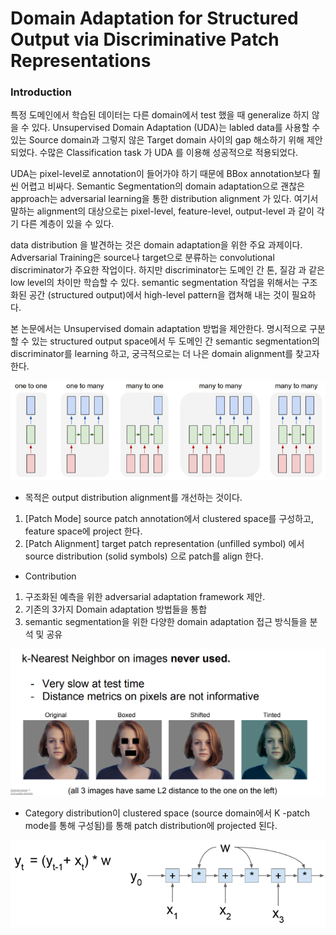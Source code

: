 # Domain Adaptation for Structured Output via Discriminative Patch Representations

### Introduction

특정 도메인에서 학습된 데이터는 다른 domain에서 test 했을 때 generalize 하지 않을 수 있다. Unsupervised Domain Adaptation \(UDA\)는 labled data를 사용할 수 있는 Source domain과 그렇지 않은 Target domain 사이의 gap 해소하기 위해 제안되었다. 수많은 Classification task 가 UDA 를 이용해 성공적으로 적용되었다. 

UDA는 pixel-level로 annotation이 들어가야 하기 때문에 BBox annotation보다 훨씬 어렵고 비싸다. Semantic Segmentation의 domain adaptation으로 괜찮은 approach는 adversarial learning을 통한 distribution alignment 가 있다. 여기서 말하는 alignment의 대상으로는 pixel-level, feature-level, output-level 과 같이 각기 다른 계층이 있을 수 있다.

data distribution 을 발견하는 것은 domain adaptation을 위한 주요 과제이다. Adversarial Training은 source나 target으로 분류하는 convolutional discriminator가 주요한 작업이다. 하지만 discriminator는 도메인 간 톤, 질감 과 같은 low level의 차이만 학습할 수 있다. semantic segmentation 작업을 위해서는 구조화된 공간 \(structured output\)에서 high-level pattern을 캡쳐해 내는 것이 필요하다. 

본 논문에서는 Unsupervised domain adaptation 방법을 제안한다.  명시적으로 구분할 수 있는 structured output space에서 두 도메인 간 semantic segmentation의 discriminator를 learning 하고, 궁극적으로는 더 나은 domain alignment를 찾고자 한다.

![](../.gitbook/assets/image%20%281%29.png)

* 목적은 output distribution alignment를 개선하는 것이다.

1. \[Patch Mode\] source patch annotation에서 clustered space를 구성하고, feature space에 project 한다.
2. \[Patch Alignment\] target patch representation \(unfilled symbol\) 에서 source distribution \(solid symbols\) 으로 patch를 align 한다.

* Contribution

1. 구조화된 예측을 위한 adversarial adaptation framework 제안. 
2. 기존의 3가지 Domain adaptation 방법들을 통합
3. semantic segmentation을 위한 다양한 domain adaptation 접근 방식들을 분석 및 공유

![](../.gitbook/assets/image%20%285%29.png)

* Category distribution이 clustered space \(source domain에서 K -patch mode를 통해 구성됨\)를 통해  patch distribution에 projected 된다.

![](../.gitbook/assets/image%20%28118%29.png)



